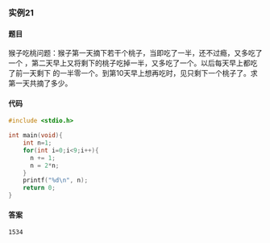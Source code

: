 ### 实例21

#### 题目

猴子吃桃问题：猴子第一天摘下若干个桃子，当即吃了一半，还不过瘾，又多吃了一个 ，第二天早上又将剩下的桃子吃掉一半，又多吃了一个。以后每天早上都吃了前一天剩下 的一半零一个。到第10天早上想再吃时，见只剩下一个桃子了。求第一天共摘了多少。

#### 代码

```c
#include <stdio.h>

int main(void){
    int n=1;
    for(int i=0;i<9;i++){
      n += 1;
      n = 2*n;
    }
    printf("%d\n", n);
    return 0;
}
```

#### 答案

```
1534
```
